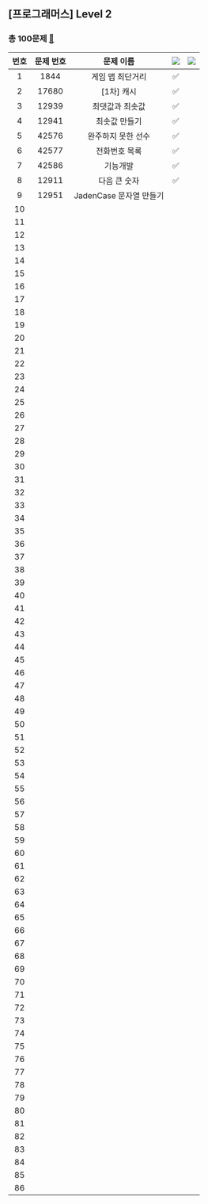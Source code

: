 ## [프로그래머스] Level 2
### 총 100문제 [🔗](https://school.programmers.co.kr/learn/challenges?order=acceptance_desc&languages=python3%2Cswift&page=1&levels=2)

|번호|문제 번호|문제 이름|<img src="https://img.shields.io/badge/Python-3766AB?style=flat-square&logo=Python&logoColor=white"/></a> |<img src="https://img.shields.io/badge/Swift-F05138?style=flat-square&logo=Swift&logoColor=white"/></a>|
|:-----:|:-----:|:-----:|:-----:|:-----:|
|1|1844|게임 맵 최단거리|✅||
|2|17680|[1차] 캐시|✅||
|3|12939|최댓값과 최솟값|✅||
|4|12941|최솟값 만들기|✅||
|5|42576|완주하지 못한 선수|✅||
|6|42577|전화번호 목록|✅||
|7|42586|기능개발|✅||
|8|12911|다음 큰 숫자|✅||
|9|12951|JadenCase 문자열 만들기|||
|10|||||
|11|||||
|12|||||
|13|||||
|14|||||
|15|||||
|16|||||
|17|||||
|18|||||
|19|||||
|20|||||
|21|||||
|22|||||
|23|||||
|24|||||
|25|||||
|26|||||
|27|||||
|28|||||
|29|||||
|30|||||
|31|||||
|32|||||
|33|||||
|34|||||
|35|||||
|36|||||
|37|||||
|38|||||
|39|||||
|40|||||
|41|||||
|42|||||
|43|||||
|44|||||
|45|||||
|46|||||
|47|||||
|48|||||
|49|||||
|50|||||
|51|||||
|52|||||
|53|||||
|54|||||
|55|||||
|56|||||
|57|||||
|58|||||
|59|||||
|60|||||
|61|||||
|62|||||
|63|||||
|64|||||
|65|||||
|66|||||
|67|||||
|68|||||
|69|||||
|70|||||
|71|||||
|72|||||
|73|||||
|74|||||
|75|||||
|76|||||
|77|||||
|78|||||
|79|||||
|80|||||
|81|||||
|82|||||
|83|||||
|84|||||
|85|||||
|86|||||
